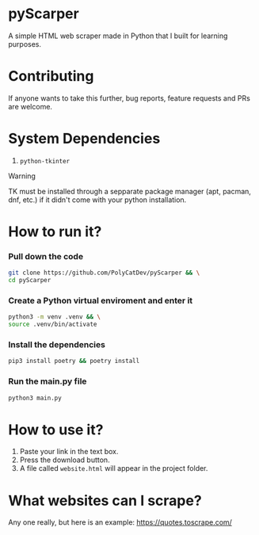 # pyScarper

A simple HTML web scraper made in Python that I built for learning purposes.

# Contributing

If anyone wants to take this further, bug reports, feature requests and PRs are welcome.

# System Dependencies

1. `python-tkinter`

> [!WARNING]
> TK must be installed through a sepparate package manager (apt, pacman, dnf, etc.) if it didn't come with your python installation.

# How to run it?

### Pull down the code

```bash
git clone https://github.com/PolyCatDev/pyScarper && \
cd pyScarper
```

### Create a Python virtual enviroment and enter it

```bash
python3 -m venv .venv && \
source .venv/bin/activate
```

### Install the dependencies

```bash
pip3 install poetry && poetry install
```

### Run the main.py file

```bash
python3 main.py
```

# How to use it?

1. Paste your link in the text box.
2. Press the download button.
3. A file called `website.html` will appear in the project folder.

# What websites can I scrape?

Any one really, but here is an example: https://quotes.toscrape.com/
